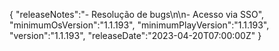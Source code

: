 {
  "releaseNotes":"- Resolução de bugs\n\n- Acesso via SSO",
  "minimumOsVersion":"1.1.193",
  "minimumPlayVersion":"1.1.193",
  "version":"1.1.193",
  "releaseDate":"2023-04-20T07:00:00Z"
}
